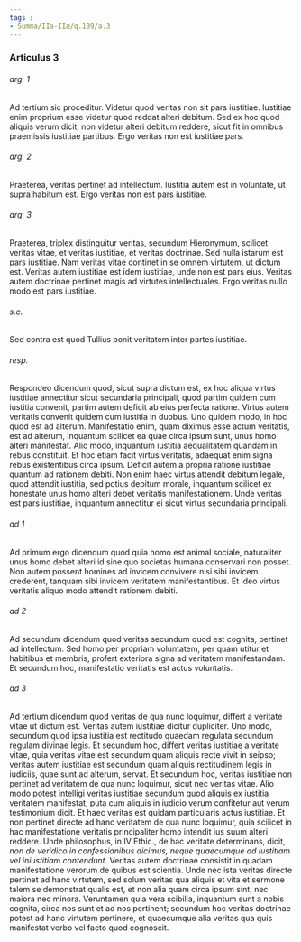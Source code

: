 ```yaml
---
tags : 
- Summa/IIa-IIæ/q.109/a.3
---
```


### Articulus 3

###### arg. 1
Ad tertium sic proceditur. Videtur quod veritas non sit pars iustitiae. Iustitiae enim proprium esse videtur quod reddat alteri debitum. Sed ex hoc quod aliquis verum dicit, non videtur alteri debitum reddere, sicut fit in omnibus praemissis iustitiae partibus. Ergo veritas non est iustitiae pars.

###### arg. 2
Praeterea, veritas pertinet ad intellectum. Iustitia autem est in voluntate, ut supra habitum est. Ergo veritas non est pars iustitiae.

###### arg. 3
Praeterea, triplex distinguitur veritas, secundum Hieronymum, scilicet veritas vitae, et veritas iustitiae, et veritas doctrinae. Sed nulla istarum est pars iustitiae. Nam veritas vitae continet in se omnem virtutem, ut dictum est. Veritas autem iustitiae est idem iustitiae, unde non est pars eius. Veritas autem doctrinae pertinet magis ad virtutes intellectuales. Ergo veritas nullo modo est pars iustitiae.

###### s.c.
Sed contra est quod Tullius ponit veritatem inter partes iustitiae.

###### resp.
Respondeo dicendum quod, sicut supra dictum est, ex hoc aliqua virtus iustitiae annectitur sicut secundaria principali, quod partim quidem cum iustitia convenit, partim autem deficit ab eius perfecta ratione. Virtus autem veritatis convenit quidem cum iustitia in duobus. Uno quidem modo, in hoc quod est ad alterum. Manifestatio enim, quam diximus esse actum veritatis, est ad alterum, inquantum scilicet ea quae circa ipsum sunt, unus homo alteri manifestat. Alio modo, inquantum iustitia aequalitatem quandam in rebus constituit. Et hoc etiam facit virtus veritatis, adaequat enim signa rebus existentibus circa ipsum. Deficit autem a propria ratione iustitiae quantum ad rationem debiti. Non enim haec virtus attendit debitum legale, quod attendit iustitia, sed potius debitum morale, inquantum scilicet ex honestate unus homo alteri debet veritatis manifestationem. Unde veritas est pars iustitiae, inquantum annectitur ei sicut virtus secundaria principali.

###### ad 1
Ad primum ergo dicendum quod quia homo est animal sociale, naturaliter unus homo debet alteri id sine quo societas humana conservari non posset. Non autem possent homines ad invicem convivere nisi sibi invicem crederent, tanquam sibi invicem veritatem manifestantibus. Et ideo virtus veritatis aliquo modo attendit rationem debiti.

###### ad 2
Ad secundum dicendum quod veritas secundum quod est cognita, pertinet ad intellectum. Sed homo per propriam voluntatem, per quam utitur et habitibus et membris, profert exteriora signa ad veritatem manifestandam. Et secundum hoc, manifestatio veritatis est actus voluntatis.

###### ad 3
Ad tertium dicendum quod veritas de qua nunc loquimur, differt a veritate vitae ut dictum est. Veritas autem iustitiae dicitur dupliciter. Uno modo, secundum quod ipsa iustitia est rectitudo quaedam regulata secundum regulam divinae legis. Et secundum hoc, differt veritas iustitiae a veritate vitae, quia veritas vitae est secundum quam aliquis recte vivit in seipso; veritas autem iustitiae est secundum quam aliquis rectitudinem legis in iudiciis, quae sunt ad alterum, servat. Et secundum hoc, veritas iustitiae non pertinet ad veritatem de qua nunc loquimur, sicut nec veritas vitae. Alio modo potest intelligi veritas iustitiae secundum quod aliquis ex iustitia veritatem manifestat, puta cum aliquis in iudicio verum confitetur aut verum testimonium dicit. Et haec veritas est quidam particularis actus iustitiae. Et non pertinet directe ad hanc veritatem de qua nunc loquimur, quia scilicet in hac manifestatione veritatis principaliter homo intendit ius suum alteri reddere. Unde philosophus, in IV Ethic., de hac veritate determinans, dicit, *non de veridico in confessionibus dicimus, neque quaecumque ad iustitiam vel iniustitiam contendunt*. Veritas autem doctrinae consistit in quadam manifestatione verorum de quibus est scientia. Unde nec ista veritas directe pertinet ad hanc virtutem, sed solum veritas qua aliquis et vita et sermone talem se demonstrat qualis est, et non alia quam circa ipsum sint, nec maiora nec minora. Veruntamen quia vera scibilia, inquantum sunt a nobis cognita, circa nos sunt et ad nos pertinent; secundum hoc veritas doctrinae potest ad hanc virtutem pertinere, et quaecumque alia veritas qua quis manifestat verbo vel facto quod cognoscit.

